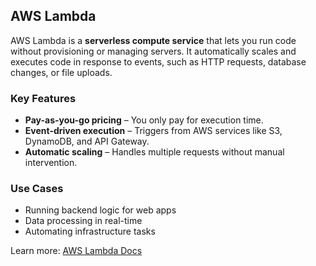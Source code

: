 ## AWS Lambda  

AWS Lambda is a **serverless compute service** that lets you run code without provisioning or managing servers. It automatically scales and executes code in response to events, such as HTTP requests, database changes, or file uploads.  

### Key Features  
- **Pay-as-you-go pricing** – You only pay for execution time.  
- **Event-driven execution** – Triggers from AWS services like S3, DynamoDB, and API Gateway.  
- **Automatic scaling** – Handles multiple requests without manual intervention.  

### Use Cases  
- Running backend logic for web apps  
- Data processing in real-time  
- Automating infrastructure tasks  

Learn more: [AWS Lambda Docs](https://docs.aws.amazon.com/lambda/)  
